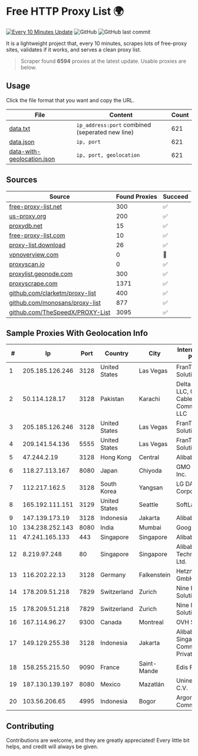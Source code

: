 
# Free HTTP Proxy List 🌍

[![Every 10 Minutes Update](https://github.com/mertguvencli/http-proxy-list/actions/workflows/main.yml/badge.svg?branch=main)](https://github.com/mertguvencli/http-proxy-list/actions/workflows/main.yml)
![GitHub](https://img.shields.io/github/license/mertguvencli/http-proxy-list)
![GitHub last commit](https://img.shields.io/github/last-commit/mertguvencli/http-proxy-list)

It is a lightweight project that, every 10 minutes, scrapes lots of free-proxy sites, validates if it works, and serves a clean proxy list.


> Scraper found **6594** proxies at the latest update. Usable proxies are below.

## Usage

Click the file format that you want and copy the URL.


|File|Content|Count|
|----|-------|-----|
|[data.txt](https://raw.githubusercontent.com/mertguvencli/http-proxy-list/main/proxy-list/data.txt)|`ip_address:port` combined (seperated new line)|621|
|[data.json](https://raw.githubusercontent.com/mertguvencli/http-proxy-list/main/proxy-list/data.json)|`ip, port`|621|
|[data-with-geolocation.json](https://raw.githubusercontent.com/mertguvencli/http-proxy-list/main/proxy-list/data-with-geolocation.json)|`ip, port, geolocation`|621|

## Sources

|Source|Found Proxies|Succeed|
|------|-------------|-------|
|[free-proxy-list.net](https://free-proxy-list.net)|300|✅|
|[us-proxy.org](https://www.us-proxy.org)|200|✅|
|[proxydb.net](http://proxydb.net)|15|✅|
|[free-proxy-list.com](https://free-proxy-list.com/?page=&port=&type%5B%5D=http&type%5B%5D=https&up_time=0&search=Search)|10|✅|
|[proxy-list.download](https://www.proxy-list.download/HTTP)|26|✅|
|[vpnoverview.com](https://vpnoverview.com/privacy/anonymous-browsing/free-proxy-servers)|0|🚫|
|[proxyscan.io](https://www.proxyscan.io)|0|✅|
|[proxylist.geonode.com](https://proxylist.geonode.com/api/proxy-list?limit=300&page=1&sort_by=lastChecked&sort_type=desc&protocols=http,https)|300|✅|
|[proxyscrape.com](https://api.proxyscrape.com/v2/?request=displayproxies&protocol=http&timeout=10000&country=all&ssl=all&anonymity=all)|1371|✅|
|[github.com/clarketm/proxy-list](https://raw.githubusercontent.com/clarketm/proxy-list/master/proxy-list-raw.txt)|400|✅|
|[github.com/monosans/proxy-list](https://raw.githubusercontent.com/monosans/proxy-list/main/proxies/http.txt)|877|✅|
|[github.com/TheSpeedX/PROXY-List](https://raw.githubusercontent.com/TheSpeedX/PROXY-List/master/http.txt)|3095|✅|


## Sample Proxies With Geolocation Info

|#|Ip|Port|Country|City|Internet Service Provider|
|-|--|----|-------|----|-------------------------|
|1|205.185.126.246|3128|United States|Las Vegas|FranTech Solutions|
|2|50.114.128.17|3128|Pakistan|Karachi|Delta Centric LLC, Comcast Cable Communications, LLC|
|3|205.185.126.246|3128|United States|Las Vegas|FranTech Solutions|
|4|209.141.54.136|5555|United States|Las Vegas|FranTech Solutions|
|5|47.244.2.19|3128|Hong Kong|Central|Alibaba.com LLC|
|6|118.27.113.167|8080|Japan|Chiyoda|GMO Internet, Inc.|
|7|112.217.162.5|3128|South Korea|Yangsan|LG DACOM Corporation|
|8|165.192.111.151|3129|United States|Seattle|SoftLayer|
|9|147.139.173.19|3128|Indonesia|Jakarta|Alibaba.com LLC|
|10|134.238.252.143|8080|India|Mumbai|Google LLC|
|11|47.241.165.133|443|Singapore|Singapore|Alibaba.com LLC|
|12|8.219.97.248|80|Singapore|Singapore|Alibaba (US) Technology Co., Ltd.|
|13|116.202.22.13|3128|Germany|Falkenstein|Hetzner Online GmbH|
|14|178.209.51.218|7829|Switzerland|Zurich|Nine Internet Solutions AG|
|15|178.209.51.218|7829|Switzerland|Zurich|Nine Internet Solutions AG|
|16|167.114.96.27|9300|Canada|Montreal|OVH SAS|
|17|149.129.255.38|3128|Indonesia|Jakarta|Alibaba.com Singapore E-Commerce Private Limited|
|18|158.255.215.50|9090|France|Saint-Mande|Edis France|
|19|187.130.139.197|8080|Mexico|Mazatlán|Uninet S.A. de C.V.|
|20|103.56.206.65|4995|Indonesia|Bogor|Argon Data Communication|



## Contributing

Contributions are welcome, and they are greatly appreciated! Every
little bit helps, and credit will always be given.

